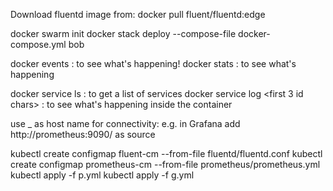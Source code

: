
Download fluentd image from: docker pull fluent/fluentd:edge

docker swarm init
docker stack deploy --compose-file docker-compose.yml bob

docker events : to see what's happening!
docker stats  : to see what's happening

docker service ls : to get a list of services
docker service log <first 3 id chars> : to see what's happening inside the container

use <stack>_<service> as host name for connectivity:
e.g. in Grafana add http://prometheus:9090/ as source



kubectl create configmap fluent-cm --from-file fluentd/fluentd.conf
kubectl create configmap prometheus-cm --from-file prometheus/prometheus.yml
kubectl apply -f p.yml
kubectl apply -f g.yml
